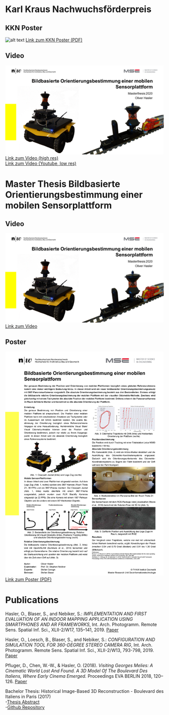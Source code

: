 # Karl Kraus Nachwuchsförderpreis

## KKN Poster

![alt text](/Data/KKN_Hasler_Poster.png "Poster")
[Link zum KKN Poster (PDF)](https://github.com/OliHas/OliHas.github.io/blob/master/Data/KKN_Hasler_Poster.pdf)

## Video 
![alt text](/Data/Teaser.png "Video Teaser")
[Link zum Video (high res)](https://drive.google.com/file/d/1iSa-uhYjQmvlTeRkNSdLPfI2PwCdCx7e/view?usp=sharing)  
[Link zum Video (Youtube, low res)](https://www.youtube.com/watch?v=4r3XlHD2lFY&t=1s)  

# Master Thesis Bildbasierte Orientierungsbestimmung einer mobilen Sensorplattform

## Video 
![alt text](/Data/Teaser.png "Video Teaser")
[Link zum Video](https://drive.google.com/file/d/1iSa-uhYjQmvlTeRkNSdLPfI2PwCdCx7e/view?usp=sharing)  

## Poster
![alt text](/Data/MTH_Hasler_Poster.png "Poster")
[Link zum Poster (PDF)](https://github.com/OliHas/OliHas.github.io/blob/master/Data/MTH_Hasler_Poster.pdf)


# Publications

Hasler, O., Blaser, S., and Nebiker, S.: *IMPLEMENTATION AND FIRST EVALUATION OF AN INDOOR MAPPING APPLICATION USING SMARTPHONES AND AR FRAMEWORKS*, Int. Arch. Photogramm. Remote Sens. Spatial Inf. Sci., XLII-2/W17, 135–141, 2019. [Paper](https://doi.org/10.5194/isprs-archives-XLII-2-W17-135-2019)

Hasler, O., Loesch, B., Blaser, S., and Nebiker, S.: *CONFIGURATION AND SIMULATION TOOL FOR 360-DEGREE STEREO CAMERA RIG*, Int. Arch. Photogramm. Remote Sens. Spatial Inf. Sci., XLII-2/W13, 793-798, 2019. [Paper](https://doi.org/10.5194/isprs-archives-XLII-2-W13-793-2019)

Pfluger, D., Chen, W.-W., & Hasler, O. (2018). *Visiting Georges Melies: A Cinematic World Lost And Found. A 3D Model Of The Boulevard Des Italiens, Where Early Cinema Emerged.* Proceedings EVA BERLIN 2018, 120–126. [Paper](https://www.researchgate.net/publication/331774015_Visiting_Georges_Melies_A_Cinematic_World_Lost_And_Found_A_3D_Model_Of_The_Boulevard_Des_Italiens_Where_Early_Cinema_Emerged)

Bachelor Thesis: Historical Image-Based 3D Reconstruction - Boulevard des Italiens in Paris (2017)  
    -[Thesis Abstract](https://www.fhnw.ch/de/studium/architektur-bau-geomatik/bachelor-studiengang-geomatik/bachelor-thesis-2017/media/bth17-09.pdf)  
    -[Github Repository](https://github.com/OliHas/Paris_BdI)  

